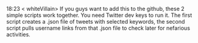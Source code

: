 18:23 < whiteVillain> If you guys want to add this to the github, these 2 simple scripts work together. You need Twitter dev keys to run it. The first script creates a .json file of tweets with selected keywords, the second script pulls username links from that .json file to check later for nefarious activities.

